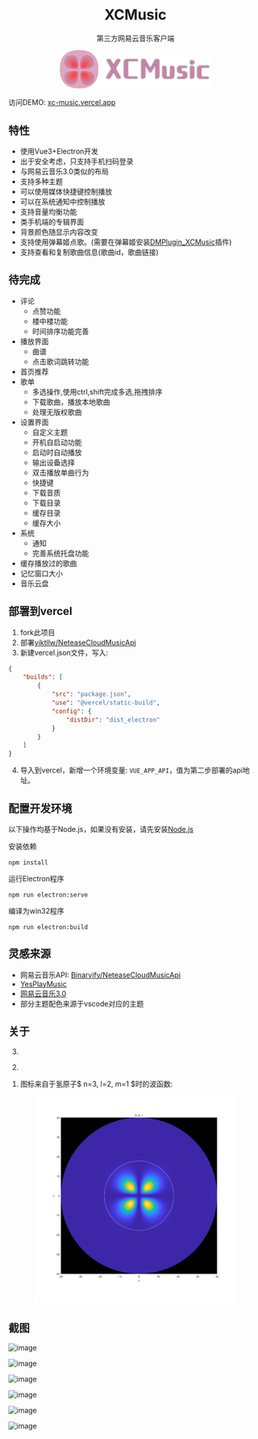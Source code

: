 <h1 align="center"> 
    XCMusic
</h1>
<p align="center">
    第三方网易云音乐客户端
</p>
<div align="center">
	<img src="./src/assets/logo.svg" style="width:300px;">
</div>

访问DEMO: [xc-music.vercel.app](https://xc-music.vercel.app/)


## 特性
- 使用Vue3+Electron开发
- 出于安全考虑，只支持手机扫码登录
- 与网易云音乐3.0类似的布局
- 支持多种主题
- 可以使用媒体快捷键控制播放
- 可以在系统通知中控制播放
- 支持音量均衡功能
- 类手机端的专辑界面
- 背景颜色随显示内容改变
- 支持使用弹幕姬点歌。(需要在弹幕姬安装[DMPlugin_XCMusic](https://github.com/yiktllw/DMPlugin_XCMusic)插件)
- 支持查看和复制歌曲信息(歌曲id，歌曲链接)

## 待完成
- 评论
    - 点赞功能
    - 楼中楼功能
    - 时间排序功能完善
- 播放界面
    - 曲谱
    - 点击歌词跳转功能
- 首页推荐
- 歌单
    - 多选操作,使用ctrl,shift完成多选,拖拽排序
    - 下载歌曲，播放本地歌曲
    - 处理无版权歌曲
- 设置界面
    - 自定义主题
    - 开机自启动功能
    - 启动时自动播放
    - 输出设备选择
    - 双击播放单曲行为
    - 快捷键
    - 下载音质
    - 下载目录
    - 缓存目录
    - 缓存大小
- 系统
    - 通知
    - 完善系统托盘功能
- 缓存播放过的歌曲
- 记忆窗口大小
- 音乐云盘

## 部署到vercel
1. fork此项目
2. 部署[yiktllw/NeteaseCloudMusicApi](https://github.com/yiktllw/NeteaseCloudMusicApi)
3. 新建vercel.json文件，写入:
```json
{
    "builds": [
        {
            "src": "package.json",
            "use": "@vercel/static-build",
            "config": {
                "distDir": "dist_electron" 
            }
        }
    ]
}
```
4. 导入到vercel，新增一个环境变量: `VUE_APP_API`，值为第二步部署的api地址。

## 配置开发环境
以下操作均基于Node.js，如果没有安装，请先安装[Node.js](https://nodejs.org/zh-cn)

安装依赖
```
npm install
```
运行Electron程序
```
npm run electron:serve
```
编译为win32程序
```
npm run electron:build
```

## 灵感来源

- 网易云音乐API: [Binaryify/NeteaseCloudMusicApi](https://github.com/Binaryify/NeteaseCloudMusicApi)
- [YesPlayMusic](https://github.com/qier222/YesPlayMusic)
- [网易云音乐3.0](https://music.163.com)
- 部分主题配色来源于vscode对应的主题

## 关于
3. 
<div> </div>

2. 
<div> </div>

1. 图标来自于氢原子$ n=3, l=2, m=1 $时的波函数:

<div align="center">
	<img src="./src/assets/Hydrogen_n=3_l=2_m=1.png" style="width:400px;">
</div>

## 截图

![image](https://github.com/user-attachments/assets/97cfc4f3-3dfa-4305-8476-076cf2b75b3a)

![image](https://github.com/user-attachments/assets/ab8c65c3-9ba6-4187-b3c0-1d7ee229171f)

![image](https://github.com/user-attachments/assets/c73aadfa-7106-4057-b1f2-d3de46843c9c)

![image](https://github.com/user-attachments/assets/b5830b60-7e2e-41b7-908b-422bfa9507d0)

![image](https://github.com/user-attachments/assets/018da082-53fe-4ee4-af47-0df249664481)

![image](https://github.com/user-attachments/assets/6deab329-c083-41e2-b913-735247fbe66d)

